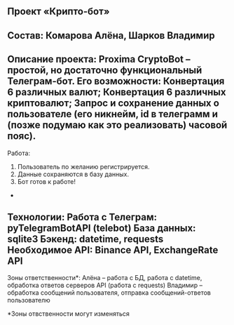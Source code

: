 Проект «Крипто-бот»
-
Состав: Комарова Алёна, Шарков Владимир
-
Описание проекта: Proxima CryptoBot – простой, но достаточно функциональный Телеграм-бот. Его возможности:
Конвертация 6 различных валют;
Конвертация 6 различных криптовалют;
Запрос и сохранение данных о пользователе (его никнейм, id в телеграмм и (позже подумаю как это реализовать) часовой пояс).
-
Работа:  
1) Пользователь по желанию регистрируется.
2) Данные сохраняются в базу данных.
3) Бот готов к работе!
-
Технологии:
Работа с Телеграм: pyTelegramBotAPI (telebot)
База данных: sqlite3
Бэкенд: datetime, requests
Необходимое API: Binance API, ExchangeRate API
-
Зоны ответственности*: 
Алёна – работа с БД, работа с datetime, обработка ответов серверов API (работа с requests)
Владимир – обработка сообщений пользователя, отправка сообщений-ответов пользователю 



*Зоны отвственности могут изменяться
